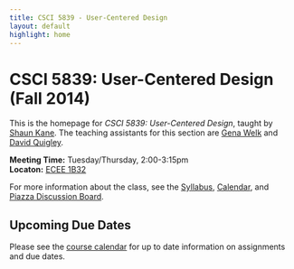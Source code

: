 ```yaml
---
title: CSCI 5839 - User-Centered Design
layout: default
highlight: home
---
```


# CSCI 5839: User-Centered Design (Fall 2014)

This is the homepage for *CSCI 5839: User-Centered Design*, taught by [Shaun Kane](http://shaunkane.info). The teaching assistants for this section are [Gena Welk](mailto:gena.welk@colorado.edu) and [David Quigley](mailto:david.quigley@colorado.edu).

**Meeting Time:** Tuesday/Thursday, 2:00-3:15pm  
**Locaton:** [ECEE 1B32](http://www.colorado.edu/campusmap/map.html?bldg=ECEE)

For more information about the class, see the [Syllabus](syllabus.html), [Calendar](https://docs.google.com/a/colorado.edu/spreadsheets/d/1VS1aGcTlvL5hgs577yjhZbZjwGogYD9VyQ4mDC2JTbU/edit?usp=sharing), and [Piazza Discussion Board](https://piazza.com/class/hywaq7x7uvl26v).

## Upcoming Due Dates  
Please see the [course calendar](https://docs.google.com/a/colorado.edu/spreadsheets/d/1VS1aGcTlvL5hgs577yjhZbZjwGogYD9VyQ4mDC2JTbU/edit?usp=sharing) for up to date information on assignments and due dates.